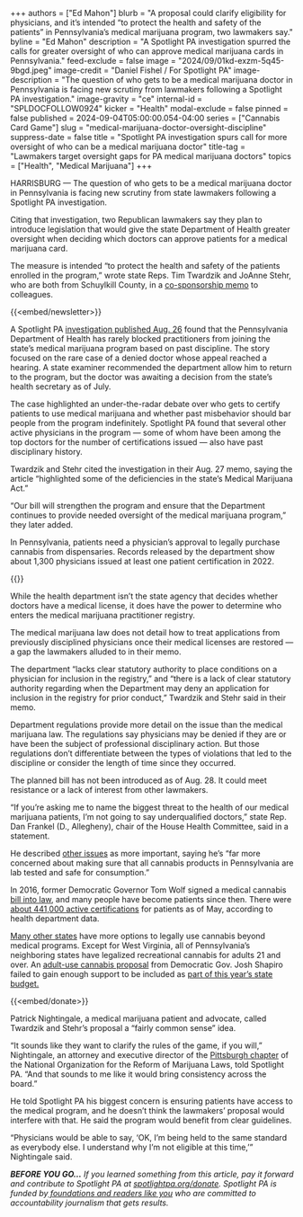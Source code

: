 +++
authors = ["Ed Mahon"]
blurb = "A proposal could clarify eligibility for physicians, and it’s intended “to protect the health and safety of the patients” in Pennsylvania’s medical marijuana program, two lawmakers say."
byline = "Ed Mahon"
description = "A Spotlight PA investigation spurred the calls for greater oversight of who can approve medical marijuana cards in Pennsylvania."
feed-exclude = false
image = "2024/09/01kd-exzm-5q45-9bgd.jpeg"
image-credit = "Daniel Fishel / For Spotlight PA"
image-description = "The question of who gets to be a medical marijuana doctor in Pennsylvania is facing new scrutiny from lawmakers following a Spotlight PA investigation."
image-gravity = "ce"
internal-id = "SPLDOCFOLLOW0924"
kicker = "Health"
modal-exclude = false
pinned = false
published = 2024-09-04T05:00:00.054-04:00
series = ["Cannabis Card Game"]
slug = "medical-marijuana-doctor-oversight-discipline"
suppress-date = false
title = "Spotlight PA investigation spurs call for more oversight of who can be a medical marijuana doctor"
title-tag = "Lawmakers target oversight gaps for PA medical marijuana doctors"
topics = ["Health", "Medical Marijuana"]
+++

HARRISBURG — The question of who gets to be a medical marijuana doctor in Pennsylvania is facing new scrutiny from state lawmakers following a Spotlight PA investigation.

Citing that investigation, two Republican lawmakers say they plan to introduce legislation that would give the state Department of Health greater oversight when deciding which doctors can approve patients for a medical marijuana card.

The measure is intended “to protect the health and safety of the patients enrolled in the program,” wrote state Reps. Tim Twardzik and JoAnne Stehr, who are both from Schuylkill County, in a <a href="https://web.archive.org/20240828091243/https://www.legis.state.pa.us/cfdocs/Legis/CSM/showMemoPublic.cfm?chamber=H&amp;SPick=20230&amp;cosponId=43090">co-sponsorship memo</a> to colleagues.

{{<embed/newsletter>}}

A Spotlight PA <a href="https://www.spotlightpa.org/news/2024/08/medical-marijuana-card-doctor-misconduct/">investigation published Aug. 26</a> found that the Pennsylvania Department of Health has rarely blocked practitioners from joining the state’s medical marijuana program based on past discipline. The story focused on the rare case of a denied doctor whose appeal reached a hearing. A state examiner recommended the department allow him to return to the program, but the doctor was awaiting a decision from the state’s health secretary as of July.

The case highlighted an under-the-radar debate over who gets to certify patients to use medical marijuana and whether past misbehavior should bar people from the program indefinitely. Spotlight PA found that several other active physicians in the program — some of whom have been among the top doctors for the number of certifications issued — also have past disciplinary history.

Twardzik and Stehr cited the investigation in their Aug. 27 memo, saying the article “highlighted some of the deficiencies in the state’s Medical Marijuana Act.”

“Our bill will strengthen the program and ensure that the Department continues to provide needed oversight of the medical marijuana program,” they later added.

In Pennsylvania, patients need a physician’s approval to legally purchase cannabis from dispensaries. Records released by the department show about 1,300 physicians issued at least one patient certification in 2022.

{{<datawrapper src="https://web.archive.org/20240826200311/https://datawrapper.dwcdn.net/37UdJ/1/" height="544" >}}

While the health department isn’t the state agency that decides whether doctors have a medical license, it does have the power to determine who enters the medical marijuana practitioner registry.

The medical marijuana law does not detail how to treat applications from previously disciplined physicians once their medical licenses are restored — a gap the lawmakers alluded to in their memo.

The department “lacks clear statutory authority to place conditions on a physician for inclusion in the registry,” and “there is a lack of clear statutory authority regarding when the Department may deny an application for inclusion in the registry for prior conduct,” Twardzik and Stehr said in their memo.

Department regulations provide more detail on the issue than the medical marijuana law. The regulations say physicians may be denied if they are or have been the subject of professional disciplinary action. But those regulations don’t differentiate between the types of violations that led to the discipline or consider the length of time since they occurred.

The planned bill has not been introduced as of Aug. 28. It could meet resistance or a lack of interest from other lawmakers.

“If you’re asking me to name the biggest threat to the health of our medical marijuana patients, I’m not going to say underqualified doctors,” state Rep. Dan Frankel (D., Allegheny), chair of the House Health Committee, said in a statement.

He described <a href="https://web.archive.org/20240521213847/https://www.legis.state.pa.us//cfdocs/Legis/CSM/showMemoPublic.cfm?chamber=H&amp;SPick=20230&amp;cosponId=41318">other issues</a> as more important, saying he’s “far more concerned about making sure that all cannabis products in Pennsylvania are lab tested and safe for consumption.”

In 2016, former Democratic Governor Tom Wolf signed a medical cannabis <a href="https://web.archive.org/20160417215938/https://time.com/4297049/pennsylvania-medical-marijuana/">bill into law</a>, and many people have become patients since then. There were <a href="https://web.archive.org/20240904115602/https://www.documentcloud.org/documents/25080359-medical-marijuana-advisory-board-meeting-may-2024?responsive=1&amp;title=1">about 441,000 active certifications</a> for patients as of May, according to health department data.

<a href="https://web.archive.org/20010503101108/https://www.mpp.org/states/">Many other states</a> have more options to legally use cannabis beyond medical programs. Except for West Virginia, all of Pennsylvania’s neighboring states have legalized recreational cannabis for adults 21 and over. An <a href="https://www.spotlightpa.org/news/2024/02/pennsylvania-josh-shapiro-budget-2024-education-legal-marijuana-skill-games/">adult-use cannabis proposal</a> from Democratic Gov. Josh Shapiro failed to gain enough support to be included as <a href="https://www.spotlightpa.org/news/2024/06/pennsylvania-marijuana-recreational-legislature-passage-budget-josh-shapiro/">part of this year’s state budget.</a>

{{<embed/donate>}}

Patrick Nightingale, a medical marijuana patient and advocate, called Twardzik and Stehr’s proposal a “fairly common sense” idea.

“It sounds like they want to clarify the rules of the game, if you will,” Nightingale, an attorney and executive director of the <a href="https://web.archive.org/20211217103110/https://www.facebook.com/pghnorml/">Pittsburgh chapter</a> of the National Organization for the Reform of Marijuana Laws, told Spotlight PA. “And that sounds to me like it would bring consistency across the board.”

He told Spotlight PA his biggest concern is ensuring patients have access to the medical program, and he doesn’t think the lawmakers’ proposal would interfere with that. He said the program would benefit from clear guidelines.

“Physicians would be able to say, ‘OK, I’m being held to the same standard as everybody else. I understand why I’m not eligible at this time,’” Nightingale said.

<strong><em>BEFORE YOU GO…</em></strong><em> If you learned something from this article, pay it forward and contribute to Spotlight PA at </em><a href="https://www.spotlightpa.org/donate"><em>spotlightpa.org/donate</em></a><em>. Spotlight PA is funded by</em><a href="https://www.spotlightpa.org/support"><em> foundations and readers like you</em></a><em> who are committed to accountability journalism that gets results.</em>
